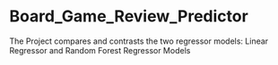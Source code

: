 # Board_Game_Review_Predictor
The Project compares and contrasts the two regressor models: Linear Regressor and Random Forest Regressor Models
